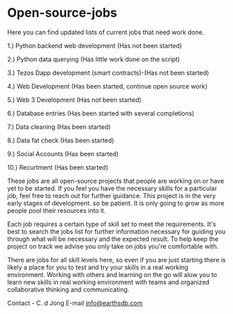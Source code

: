 # Open-source-jobs
Here you can find updated lists of current jobs that need work done. 

1.) Python backend web development (Has not been started)

2.) Python data querying (Has little work done on the script)

3.) Tezos Dapp development (smart contracts)-(Has not been started)

4.) Web Development (Has been started, continue open source work)

5.) Web 3 Development (Has not been started)

6.) Database entries (Has been started with several completions)

7.) Data cleaning (Has been started)

8.) Data fat check (Has been started)

9.) Social Accounts (Has been started)

10.) Recurtment (Has been started)

These jobs are all open-source projects that people are working on or have yet to be started. If you feel you have the necessary skills for a particular job, feel free to reach out for further guidance. 
This project is in the very early stages of development. so be patient. It is only going to grow as more people pool their resources into it.

Each job requires a certain type of skill set to meet the requirements. It's best to search the jobs list for further information necessary for guiding you through what will be necessary and the expected result. To help keep the project on track we advise you only take on jobs you're comfortable with. 

There are jobs for all skill levels here, so even if you are just starting there is likely a place for you to test and try your skills in a real working environment. Working with others and learning on the go will alow you to learn new skills in real working environment with teams and organized collaborative thinking and communicating.

Contact - C. d Jong 
E-mail info@earthsdb.com







